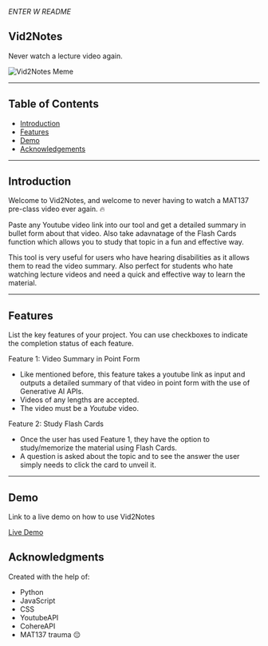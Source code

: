 *ENTER W README*

## Vid2Notes

Never watch a lecture video again.

![Vid2Notes Meme](https://github.com/raahilv/Vid2Notes/assets/81647774/4ce48742-6373-4d07-af92-84c217ba7fd7)

---

## Table of Contents

- [Introduction](#introduction)
- [Features](#features)
- [Demo](#demo)
- [Acknowledgements](#Acknowledgements)

---

## Introduction

Welcome to Vid2Notes, and welcome to never having to watch a MAT137 pre-class video ever again. 🔥

Paste any Youtube video link into our tool and get a detailed summary in bullet form about that video. 
Also take adavnatage of the Flash Cards function which allows you to study that topic in a fun and effective way.

This tool is very useful for users who have hearing disabilities as it allows them to read the video summary.
Also perfect for students who hate watching lecture videos and need a quick and effective way to learn the material.

---

## Features

List the key features of your project. You can use checkboxes to indicate the completion status of each feature.

Feature 1: Video Summary in Point Form
 - Like mentioned before, this feature takes a youtube link as input and outputs a detailed summary of that video in point form with the use of Generative AI APIs.
 - Videos of any lengths are accepted.
 - The video must be a *Youtube* video.
  
Feature 2: Study Flash Cards
 - Once the user has used Feature 1, they have the option to study/memorize the material using Flash Cards.
 - A question is asked about the topic and to see the answer the user simply needs to click the card to unveil it.
   
---

## Demo

Link to a live demo on how to use Vid2Notes

[Live Demo](https://www.youtube.com/watch?v=Ln7522u1Z4g)

## Acknowledgments

Created with the help of:

 - Python
 - JavaScript
 - CSS
 - YoutubeAPI
 - CohereAPI
 - MAT137 trauma 😔
